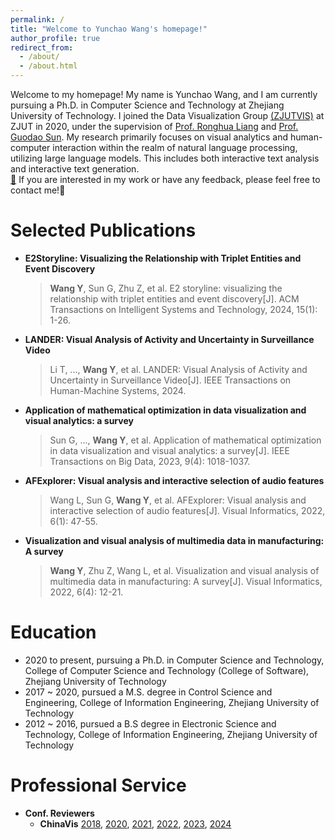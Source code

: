 ```yaml
---
permalink: /
title: "Welcome to Yunchao Wang's homepage!"
author_profile: true
redirect_from: 
  - /about/
  - /about.html
---
```


Welcome to my homepage! My name is Yunchao Wang, and I am currently pursuing a Ph.D. in Computer Science and Technology at Zhejiang University of Technology. I joined the Data Visualization Group [(ZJUTVIS)](https://zjutvis.org/) at ZJUT in 2020, under the supervision of [Prof. Ronghua Liang](https://scholar.google.com/citations?user=fbvnBG4AAAAJ&hl=en) and [Prof. Guodao Sun](https://godoorsun.org/). My research primarily focuses on visual analytics and human-computer interaction within the realm of natural language processing, utilizing large language models. This includes both interactive text analysis and interactive text generation.    
[📧](mailto:wyctears@gmail.com) If you are interested in my work or have any feedback, please feel free to contact me!🌹

Selected Publications
======
* **E2Storyline: Visualizing the Relationship with Triplet Entities and Event Discovery**
  > **Wang Y**, Sun G, Zhu Z, et al. E2 storyline: visualizing the relationship with triplet entities and event discovery[J]. ACM Transactions on Intelligent Systems and Technology, 2024, 15(1): 1-26.
* **LANDER: Visual Analysis of Activity and Uncertainty in Surveillance Video**
  > Li T, ..., **Wang Y**, et al. LANDER: Visual Analysis of Activity and Uncertainty in Surveillance Video[J]. IEEE Transactions on Human-Machine Systems, 2024.
* **Application of mathematical optimization in data visualization and visual analytics: a survey**
  > Sun G, ..., **Wang Y**, et al. Application of mathematical optimization in data visualization and visual analytics: a survey[J]. IEEE Transactions on Big Data, 2023, 9(4): 1018-1037.
* **AFExplorer: Visual analysis and interactive selection of audio features**
  > Wang L, Sun G, **Wang Y**, et al. AFExplorer: Visual analysis and interactive selection of audio features[J]. Visual Informatics, 2022, 6(1): 47-55.
* **Visualization and visual analysis of multimedia data in manufacturing: A survey**
  > **Wang Y**, Zhu Z, Wang L, et al. Visualization and visual analysis of multimedia data in manufacturing: A survey[J]. Visual Informatics, 2022, 6(4): 12-21.


Education
======
* 2020 to present, pursuing a Ph.D. in Computer Science and Technology, College of Computer Science and Technology (College of Software), Zhejiang University of Technology
* 2017 ~ 2020, pursued a M.S. degree in Control Science and Engineering, College of Information Engineering, Zhejiang University of Technology
* 2012 ~ 2016, pursued a B.S degree in Electronic Science and Technology, College of Information Engineering, Zhejiang University of Technology

Professional Service
======
* **Conf. Reviewers**
  -  **ChinaVis** [2018](https://chinavis.org/2018/), [2020](https://chinavis.org/2020/), [2021](https://chinavis.org/2021/), [2022](https://chinavis.org/2022/), [2023](https://chinavis.org/2023/), [2024](https://chinavis.org/2024/)




